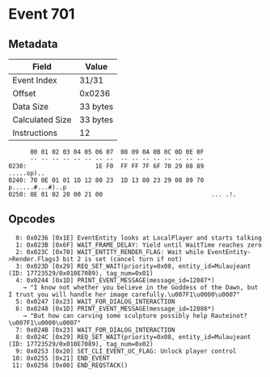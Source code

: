 # Event 701

## Metadata

| Field           | Value    |
|-----------------|----------|
| Event Index     | 31/31    |
| Offset          | 0x0236   |
| Data Size       | 33 bytes |
| Calculated Size | 33 bytes |
| Instructions    | 12       |

```
      00 01 02 03 04 05 06 07  08 09 0A 0B 0C 0D 0E 0F
      -- -- -- -- -- -- -- --  -- -- -- -- -- -- -- --
0230:                   1E F0  FF FF 7F 6F 70 29 08 89        .....op)..
0240: 70 0E 01 01 1D 12 80 23  1D 13 80 23 29 08 89 70  p......#...#)..p
0250: 0E 01 02 20 00 21 00                              ... .!.         
```

## Opcodes

```
  0: 0x0236 [0x1E] EventEntity looks at LocalPlayer and starts talking
  1: 0x023B [0x6F] WAIT_FRAME_DELAY: Yield until WaitTime reaches zero
  2: 0x023C [0x70] WAIT_ENTITY_RENDER_FLAG: Wait while EventEntity->Render.Flags3 bit 2 is set (cancel turn if not)
  3: 0x023D [0x29] REQ_SET_WAIT(priority=0x08, entity_id=Mulaujeant (ID: 17723529/0x010E7089), tag_num=0x01)
  4: 0x0244 [0x1D] PRINT_EVENT_MESSAGE(message_id=12087*)
    → "I know not whether you believe in the Goddess of the Dawn, but I trust you will handle her image carefully.\u007F1\u0000\u0007"
  5: 0x0247 [0x23] WAIT_FOR_DIALOG_INTERACTION
  6: 0x0248 [0x1D] PRINT_EVENT_MESSAGE(message_id=12088*)
    → "But how can carving some sculpture possibly help Rauteinot?\u007F1\u0000\u0007"
  7: 0x024B [0x23] WAIT_FOR_DIALOG_INTERACTION
  8: 0x024C [0x29] REQ_SET_WAIT(priority=0x08, entity_id=Mulaujeant (ID: 17723529/0x010E7089), tag_num=0x02)
  9: 0x0253 [0x20] SET_CLI_EVENT_UC_FLAG: Unlock player control
 10: 0x0255 [0x21] END_EVENT
 11: 0x0256 [0x00] END_REQSTACK()
```
